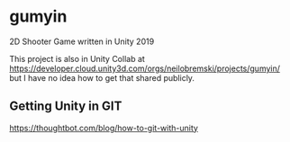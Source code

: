 # gumyin
2D Shooter Game written in Unity 2019

This project is also in Unity Collab at https://developer.cloud.unity3d.com/orgs/neilobremski/projects/gumyin/ but I have no idea how to get that shared publicly.

## Getting Unity in GIT
https://thoughtbot.com/blog/how-to-git-with-unity
